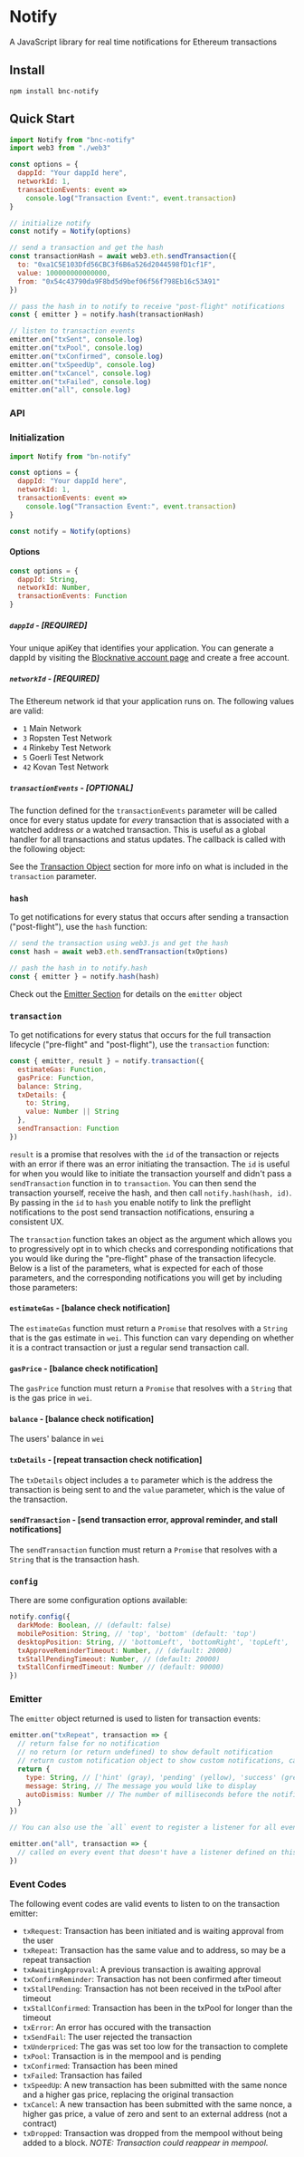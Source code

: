 # Notify

A JavaScript library for real time notifications for Ethereum transactions

## Install

`npm install bnc-notify`

## Quick Start

```javascript
import Notify from "bnc-notify"
import web3 from "./web3"

const options = {
  dappId: "Your dappId here",
  networkId: 1,
  transactionEvents: event =>
    console.log("Transaction Event:", event.transaction)
}

// initialize notify
const notify = Notify(options)

// send a transaction and get the hash
const transactionHash = await web3.eth.sendTransaction({
  to: "0xa1C5E103Dfd56CBC3f6B6a526d2044598fD1cf1F",
  value: 100000000000000,
  from: "0x54c43790da9F8bd5d9bef06f56f798Eb16c53A91"
})

// pass the hash in to notify to receive "post-flight" notifications
const { emitter } = notify.hash(transactionHash)

// listen to transaction events
emitter.on("txSent", console.log)
emitter.on("txPool", console.log)
emitter.on("txConfirmed", console.log)
emitter.on("txSpeedUp", console.log)
emitter.on("txCancel", console.log)
emitter.on("txFailed", console.log)
emitter.on("all", console.log)
```

### API

### Initialization

```javascript
import Notify from "bn-notify"

const options = {
  dappId: "Your dappId here",
  networkId: 1,
  transactionEvents: event =>
    console.log("Transaction Event:", event.transaction)
}

const notify = Notify(options)
```

#### Options

```javascript
const options = {
  dappId: String,
  networkId: Number,
  transactionEvents: Function
}
```

##### `dappId` - [REQUIRED]

Your unique apiKey that identifies your application. You can generate a dappId by visiting the [Blocknative account page](https://account.blocknative.com/) and create a free account.

##### `networkId` - [REQUIRED]

The Ethereum network id that your application runs on. The following values are valid:

- `1` Main Network
- `3` Ropsten Test Network
- `4` Rinkeby Test Network
- `5` Goerli Test Network
- `42` Kovan Test Network

##### `transactionEvents` - [OPTIONAL]

The function defined for the `transactionEvents` parameter will be called once for every status update for _every_ transaction that is associated with a watched address _or_ a watched transaction. This is useful as a global handler for all transactions and status updates. The callback is called with the following object:

See the [Transaction Object](#transaction-object) section for more info on what is included in the `transaction` parameter.

### `hash`

To get notifications for every status that occurs after sending a transaction ("post-flight"), use the `hash` function:

```javascript
// send the transaction using web3.js and get the hash
const hash = await web3.eth.sendTransaction(txOptions)

// pash the hash in to notify.hash
const { emitter } = notify.hash(hash)
```

Check out the [Emitter Section](#emitter) for details on the `emitter` object

### `transaction`

To get notifications for every status that occurs for the full transaction lifecycle ("pre-flight" and "post-flight"), use the `transaction` function:

```javascript
const { emitter, result } = notify.transaction({
  estimateGas: Function,
  gasPrice: Function,
  balance: String,
  txDetails: {
    to: String,
    value: Number || String
  },
  sendTransaction: Function
})
```

`result` is a promise that resolves with the `id` of the transaction or rejects with an error if there was an error initiating the transaction. The `id` is useful for when you would like to initiate the transaction yourself and didn't pass a `sendTransaction` function in to `transaction`. You can then send the transaction yourself, receive the hash, and then call `notify.hash(hash, id)`. By passing in the `id` to `hash` you enable notify to link the preflight notifications to the post send transaction notifications, ensuring a consistent UX.

The `transaction` function takes an object as the argument which allows you to progressively opt in to which checks and corresponding notifications that you would like during the "pre-flight" phase of the transaction lifecycle. Below is a list of the parameters, what is expected for each of those parameters, and the corresponding notifications you will get by including those parameters:

#### `estimateGas` - [balance check notification]

The `estimateGas` function must return a `Promise` that resolves with a `String` that is the gas estimate in `wei`. This function can vary depending on whether it is a contract transaction or just a regular send transaction call.

#### `gasPrice` - [balance check notification]

The `gasPrice` function must return a `Promise` that resolves with a `String` that is the gas price in `wei`.

#### `balance` - [balance check notification]

The users' balance in `wei`

#### `txDetails` - [repeat transaction check notification]

The `txDetails` object includes a `to` parameter which is the address the transaction is being sent to and the `value` parameter, which is the value of the transaction.

#### `sendTransaction` - [send transaction error, approval reminder, and stall notifications]

The `sendTransaction` function must return a `Promise` that resolves with a `String` that is the transaction hash.

### `config`

There are some configuration options available:

```javascript
notify.config({
  darkMode: Boolean, // (default: false)
  mobilePosition: String, // 'top', 'bottom' (default: 'top')
  desktopPosition: String, // 'bottomLeft', 'bottomRight', 'topLeft', 'topRight' (default: 'bottomRight')
  txApproveReminderTimeout: Number, // (default: 20000)
  txStallPendingTimeout: Number, // (default: 20000)
  txStallConfirmedTimeout: Number // (default: 90000)
})
```

### Emitter

The `emitter` object returned is used to listen for transaction events:

```javascript
emitter.on("txRepeat", transaction => {
  // return false for no notification
  // no return (or return undefined) to show default notification
  // return custom notification object to show custom notifications, can return all or one of the following parameters:
  return {
    type: String, // ['hint' (gray), 'pending' (yellow), 'success' (green), 'error' (red)]
    message: String, // The message you would like to display
    autoDismiss: Number // The number of milliseconds before the notification automatically hides or false for no autodismiss
  }
})

// You can also use the `all` event to register a listener for all events for that transaction. The `all` listener will only be called if there isn't a listener defined for the particular event:

emitter.on("all", transaction => {
  // called on every event that doesn't have a listener defined on this transaction
})
```

### Event Codes

The following event codes are valid events to listen to on the transaction emitter:

- `txRequest`: Transaction has been initiated and is waiting approval from the user
- `txRepeat`: Transaction has the same value and to address, so may be a repeat transaction
- `txAwaitingApproval`: A previous transaction is awaiting approval
- `txConfirmReminder`: Transaction has not been confirmed after timeout
- `txStallPending`: Transaction has not been received in the txPool after timeout
- `txStallConfirmed`: Transaction has been in the txPool for longer than the timeout
- `txError`: An error has occured with the transaction
- `txSendFail`: The user rejected the transaction
- `txUnderpriced`: The gas was set too low for the transaction to complete
- `txPool`: Transaction is in the mempool and is pending
- `txConfirmed`: Transaction has been mined
- `txFailed`: Transaction has failed
- `txSpeedUp`: A new transaction has been submitted with the same nonce and a higher gas price, replacing the original transaction
- `txCancel`: A new transaction has been submitted with the same nonce, a higher gas price, a value of zero and sent to an external address (not a contract)
- `txDropped`: Transaction was dropped from the mempool without being added to a block. _NOTE: Transaction could reappear in mempool._
